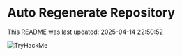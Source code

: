# Auto Regenerate Repository

This README was last updated: 2025-04-14 22:50:52

 ![TryHackMe](https://tryhackme.com/badge/533634)